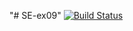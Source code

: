 "# SE-ex09" 
[![Build Status](https://travis-ci.org/casiomaster/SE-ex09.svg?branch=master)](https://travis-ci.org/casiomaster/SE-ex09)